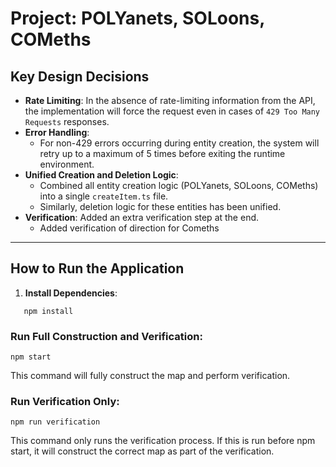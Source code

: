 # Project: POLYanets, SOLoons, COMeths


## Key Design Decisions
- **Rate Limiting**: In the absence of rate-limiting information from the API, the implementation will force the request even in cases of `429 Too Many Requests` responses.
- **Error Handling**: 
  - For non-429 errors occurring during entity creation, the system will retry up to a maximum of 5 times before exiting the runtime environment.
- **Unified Creation and Deletion Logic**:
  - Combined all entity creation logic (POLYanets, SOLoons, COMeths) into a single `createItem.ts` file.
  - Similarly, deletion logic for these entities has been unified.
- **Verification**: Added an extra verification step at the end. 
    - Added verification of direction for Comeths
---

## How to Run the Application

1. **Install Dependencies**:
```
   npm install
   ```
### Run Full Construction and Verification:

```
npm start
```
This command will fully construct the map and perform verification.

### Run Verification Only:

```
npm run verification
```
This command only runs the verification process. If this is run before npm start, it will construct the correct map as part of the verification.

